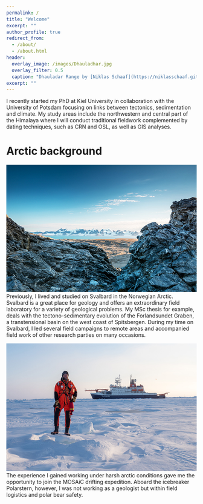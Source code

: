 ```yaml
---
permalink: /
title: "Welcome"
excerpt: ""
author_profile: true
redirect_from: 
  - /about/
  - /about.html
header:
  overlay_image: /images/Dhauladhar.jpg
  overlay_filter: 0.5
  caption: "Dhauladar Range by [Niklas Schaaf](https://niklasschaaf.github.io/)"
excerpt: ""
---
```


I recently started my PhD at Kiel University in collaboration with the University of Potsdam focusing on links between tectonics, sedimentation and climate. My study areas include the northwestern and central part of the Himalaya where I will conduct traditional fieldwork complemented by dating techniques, such as CRN and OSL, as well as GIS analyses.

Arctic background
======
![Sarstangen by Erik Kuschel](/images/Sarstangen.jpg)
Previously, I lived and studied on Svalbard in the Norwegian Arctic. Svalbard is a great place for geology and offers an extraordinary field laboratory for a variety of geological problems. My MSc thesis for example, deals with the tectono-sedimentary evolution of  the Forlandsundet Graben, a transtensional basin on the west coast of Spitsbergen. During my time on Svalbard, I led several field campaigns to remote areas and accompanied field work of other research parties on many occasions.

![Dhauladhar by Niklas Schaaf](/images/polarbear_guard.jpg)
The experience I gained working under harsh arctic conditions gave me the opportunity to join the MOSAiC drifting expedition. Aboard the icebreaker Polarstern, however, I was not working as a geologist but within field logistics and polar bear safety.